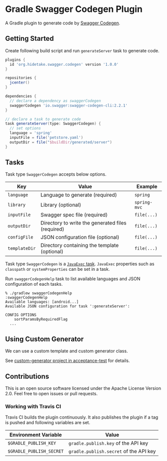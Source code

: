 Gradle Swagger Codegen Plugin
=============================

A Gradle plugin to generate code by [Swagger Codegen](https://github.com/swagger-api/swagger-codegen).


Getting Started
---------------

Create following build script and run `generateServer` task to generate code.

```groovy
plugins {
  id 'org.hidetake.swagger.codegen' version '1.0.0'
}

repositories {
  jcenter()
}

dependencies {
  // declare a dependency as swaggerCodegen
  swaggerCodegen 'io.swagger:swagger-codegen-cli:2.2.1'
}

// declare a task to generate code
task generateServer(type: SwaggerCodegen) {
  // set options
  language = 'spring'
  inputFile = file('petstore.yaml')
  outputDir = file("$buildDir/generated/server")
}
```


Tasks
-----

Task type `SwaggerCodegen` accepts below options.

Key           | Value                                             | Example
--------------|---------------------------------------------------|--------
`language`    | Language to generate (required)                   | `spring`
`library`     | Library (optional)                                | `spring-mvc`
`inputFile`   | Swagger spec file (required)                      | `file(...)`
`outputDir`   | Directory to write the generated files (required) | `file(...)`
`configFile`  | JSON configuration file (optional)                | `file(...)`
`templateDir` | Directory containing the template (optional)      | `file(...)`

Task type `SwaggerCodegen` is a [`JavaExec` task](https://docs.gradle.org/current/dsl/org.gradle.api.tasks.JavaExec.html).
`JavaExec` properties such as `classpath` or `systemProperties` can be set in a task.

Run `swaggerCodegenHelp` task to list available languages and JSON configuration of each tasks.

```
% ./gradlew swaggerCodegenHelp
:swaggerCodegenHelp
Available languages: [android...]
Available JSON configuration for task ':generateServer':

CONFIG OPTIONS
	sortParamsByRequiredFlag
  ...
```


Using Custom Generator
----------------------

We can use a custom template and custom generator class.

See [custom-generator project in acceptance-test](acceptance-test/custom-generator) for details.


Contributions
-------------

This is an open source software licensed under the Apache License Version 2.0.
Feel free to open issues or pull requests.


### Working with Travis CI

Travis CI builds the plugin continuously.
It also publishes the plugin if a tag is pushed and following variables are set.

Environment Variable        | Value
----------------------------|------
`$GRADLE_PUBLISH_KEY`       | `gradle.publish.key` of the API key
`$GRADLE_PUBLISH_SECRET`    | `gradle.publish.secret` of the API key
